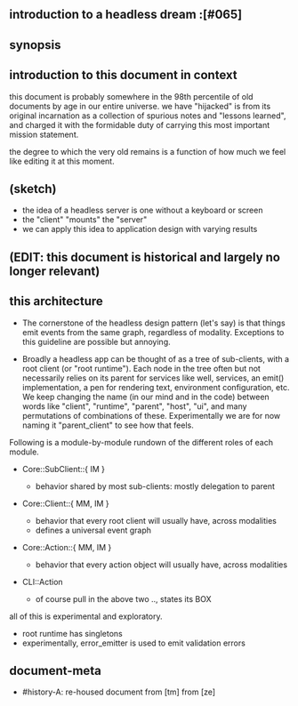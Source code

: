 ## introduction to a headless dream :[#065]

## synopsis


## introduction to this document in context

this document is probably somewhere in the 98th percentile of old documents
by age in our entire universe. we have "hijacked" is from its original
incarnation as a collection of spurious notes and "lessons learned",
and charged it with the formidable duty of carrying this most important
mission statement.

the degree to which the very old remains is a function of how much we
feel like editing it at this moment.




## (sketch)

  - the idea of a headless server is one without a keyboard or screen
  - the "client" "mounts" the "server"
  - we can apply this idea to application design with varying results





## (EDIT: this document is historical and largely no longer relevant)


## this architecture


  + The cornerstone of the headless design pattern (let's say) is that
    things emit events from the same graph, regardless of modality.
    Exceptions to this guideline are possible but annoying.


  + Broadly a headless app can be thought of as a tree of sub-clients,
    with a root client (or "root runtime").  Each node in the tree
    often but not necessarily relies on its parent for services like
    well, services, an emit() implementation, a pen for rendering text,
    environment configuration, etc.  We keep changing the name (in our
    mind and in the code) between words like "client", "runtime",
    "parent", "host", "ui", and many permutations of combinations of
    these. Experimentally we are for now naming it "parent_client" to
    see how that feels.


Following is a module-by-module rundown of the different roles of each
module.

  + Core::SubClient::{ IM }
    + behavior shared by most sub-clients: mostly delegation to parent

  + Core::Client::{ MM, IM }
    + behavior that every root client will usually have, across modalities
    + defines a universal event graph

  + Core::Action::{ MM, IM }
    + behavior that every action object will usually have, across modalities

  + CLI::Action
    + of course pull in the above two .., states its BOX


all of this is experimental and exploratory.

  * root runtime has singletons
  * experimentally, error_emitter is used to emit validation errors




## document-meta

  - #history-A: re-housed document from [tm] from [ze]
